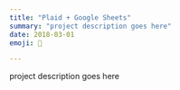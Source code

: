 ```yaml
---
title: "Plaid + Google Sheets"
summary: "project description goes here"
date: 2018-03-01
emoji: 🏦

---
```


project description goes here